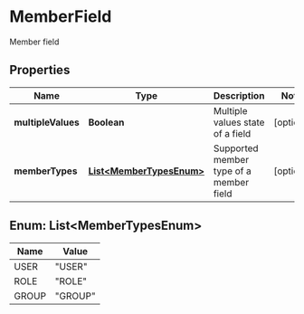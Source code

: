 

# MemberField

Member field
## Properties

Name | Type | Description | Notes
------------ | ------------- | ------------- | -------------
**multipleValues** | **Boolean** | Multiple values state of a field |  [optional]
**memberTypes** | [**List&lt;MemberTypesEnum&gt;**](#List&lt;MemberTypesEnum&gt;) | Supported member type of a member field |  [optional]



## Enum: List&lt;MemberTypesEnum&gt;

Name | Value
---- | -----
USER | &quot;USER&quot;
ROLE | &quot;ROLE&quot;
GROUP | &quot;GROUP&quot;



